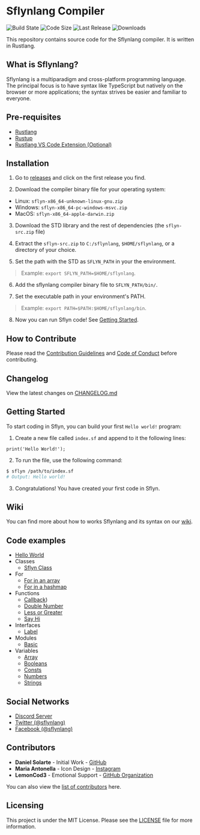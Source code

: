 # Sflynlang Compiler
![Build State](https://img.shields.io/github/workflow/status/sflynlang/compiler/Rust%20CI)
![Code Size](https://img.shields.io/github/languages/code-size/sflynlang/compiler)
![Last Release](https://img.shields.io/github/v/release/sflynlang/compiler)
![Downloads](https://img.shields.io/github/downloads/sflynlang/compiler/total)

This repository contains source code for the Sflynlang compiler. It is written in Rustlang.

## What is Sflynlang?
Sflynlang is a multiparadigm and cross-platform programming language. The principal focus is to have syntax like TypeScript but natively on the browser or more applications; the syntax strives be easier and familiar to everyone.

## Pre-requisites
* [Rustlang](https://www.rust-lang.org/)
* [Rustup](https://rustup.rs/)
* [Rustlang VS Code Extension (Optional)](https://marketplace.visualstudio.com/items?itemName=rust-lang.rust)

## Installation
1. Go to [releases](https://github.com/sflynlang/compiler/releases) and click on the first release you find.

2. Download the compiler binary file for your operating system:

* Linux: `sflyn-x86_64-unknown-linux-gnu.zip`
* Windows: `sflyn-x86_64-pc-windows-msvc.zip`
* MacOS: `sflyn-x86_64-apple-darwin.zip`

3. Download the STD library and the rest of dependencies (the `sflyn-src.zip` file)

4. Extract the `sflyn-src.zip` to `C:/sflynlang`, `$HOME/sflynlang`, or a directory of your choice.

5. Set the path with the STD as `SFLYN_PATH` in your the environment.

> Example: `export SFLYN_PATH=$HOME/sflynlang`.

6. Add the sflynlang compiler binary file to `SFLYN_PATH/bin/`.

7. Set the executable path in your environment's PATH.

> Example: `export PATH=$PATH:$HOME/sflynlang/bin`.

8. Now you can run Sflyn code! See [Getting Started](#Getting-Started).

## How to Contribute
Please read the [Contribution Guidelines](./CONTRIBUTING.md) and [Code of Conduct](./CODE_OF_CONDUCT.md) before contributing.

## Changelog
View the latest changes on [CHANGELOG.md](./CHANGELOG.md)

## Getting Started
To start coding in Sflyn, you can build your first `Hello world!` program:

1. Create a new file called `index.sf` and append to it the following lines:

```sf
print('Hello World!');
```

2. To run the file, use the following command:
```bash
$ sflyn /path/to/index.sf
# Output: Hello world!
```

3. Congratulations! You have created your first code in Sflyn.

## Wiki
You can find more about how to works Sflynlang and its syntax on our [wiki](https://github.com/sflynlang/compiler/wiki).

## Code examples
* [Hello World](./examples/hello_world.sf)
* Classes
  * [Sflyn Class](./examples/classes/Sflyn.sf)
* For
  * [For in an array](./examples/for/array.sf)
  * [For in a hashmap](./examples/for/hashmap.sf)
* Functions
  * [Callback](./examples/functions/callback.sf))
  * [Double Number](./examples/functions/double.sf)
  * [Less or Greater](./examples/functions/less_or_greater.sf)
  * [Say Hi](./examples/functions/say_hi.sf)
* Interfaces
  * [Label](./examples/interfaces/label.sf)
* Modules
  * [Basic](./examples/modules/basic/index.sf)
* Variables
  * [Array](./examples/variables/arrays.sf)
  * [Booleans](./examples/variables/booleans.sf)
  * [Consts](./examples/variables/const.sf)
  * [Numbers](./examples/variables/numbers.sf)
  * [Strings](./examples/variables/strings.sf)

## Social Networks
* [Discord Server](https://discord.gg/XdeRFHt)
* [Twitter (@sflynlang)](https://twitter.com/sflynlang)
* [Facebook (@sflynlang)](https://facebook.com/sflynlang)

## Contributors
* **Daniel Solarte** - Initial Work - [GitHub](https://github.com/danielsolartech)
* **Maria Antonella** - Icon Design - [Instagram](https://www.instagram.com/raccon_324/)
* **LemonCod3** - Emotional Support - [GitHub Organization](https://github.com/LemonCod3)

You can also view the [list of contributors](https://github.com/sflynlang/compiler/contributors) here.

## Licensing
This project is under the MIT License. Please see the [LICENSE](./LICENSE) file for more information.
